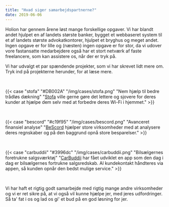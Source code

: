 ```yaml
---
title: "Hvad siger samarbejdspartnerne?"
date: 2019-06-06
---
```


Holion har gennem årene løst mange forskellige opgaver. Vi har blandt andet hjulpet en af landets største banker, bygget et webbaseret system til et af landets største advokatkontorer, hjulpet et bryghus og meget andet. Ingen opgave er for lille og (næsten) ingen opgave er for stor, da vi udover vore fastansatte medarbejdere også har et stort netværk af faste freelancere, som kan assistere os, når der er tryk på.

Vi har udvalgt et par spændende projekter, som vi har skrevet lidt mere om. Tryk ind på projekterne herunder, for at læse mere.

&nbsp;

{{< case "stofa" "#DB002A" "/img/cases/stofa.png" "Nem hjælp til bedre trådløs dækning" "[Stofa](https://stofa.dk) ville gerne gøre det lettere og sjovere for deres kunder at hjælpe dem selv med at forbedre deres Wi-Fi i hjemmet." >}}

&nbsp;

{{< case "bescord" "#c19f95" "/img/cases/bescord.png" "Avanceret finansiel analyse" "[BeScord](https://bescord.com) hjælper store virksomheder med at analysere deres regnskaber og på den baggrund opnå store besparelser." >}}

&nbsp;

{{< case "carbuddii" "#3996dc" "/img/cases/carbuddii.png" "Bilsælgernes foretrukne salgsværktøj" "[CarBuddii](https://carbuddii.dk) har fået udviklet en app som den dag i dag er bilsælgernes fortrukne salgsredskab. Al kundekontakt håndteres via appen, så kunden opnår den bedst mulige service." >}}

&nbsp;

Vi har haft et rigtig godt samarbejde med rigtig mange andre virksomheder og vi er ret sikre på, at vi også vil kunne hjælpe jer, med jeres udfordringer. Så ta' fat i os og lad os gi' et bud på en god løsning for jer.

&nbsp;
